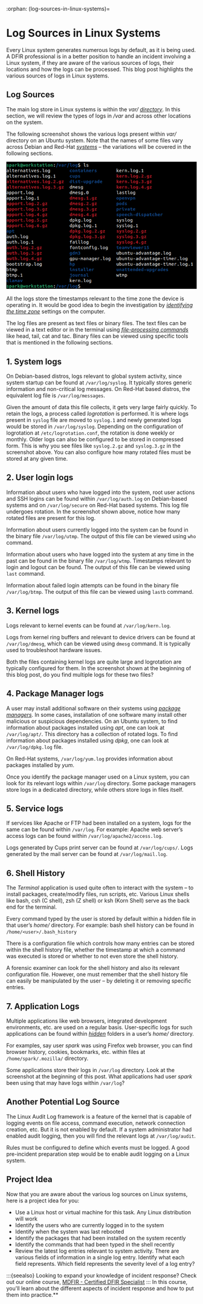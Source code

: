 :orphan:
(log-sources-in-linux-systems)=

# Log Sources in Linux Systems

Every Linux system generates numerous logs by default, as it is being used. A DFIR professional is in a better position to handle an incident involving a Linux system, if they are aware of the various sources of logs, their locations and how the logs can be processed. This blog post highlights the various sources of logs in Linux systems.

## Log Sources

The main log store in Linux systems is within the _var/_ _[directory](a-note-on-linux-directory-structure-for-dfir)_. In this section, we will review the types of logs in _/var_ and across other locations on the system.

The following screenshot shows the various logs present within _var/_ directory on an Ubuntu system. Note that the names of some files vary across Debian and Red-Hat _[systems](a-gentle-introduction-to-digital-forensics-on-linux)_ – the variations will be covered in the following sections.

![alt text](images/linlogs.png)

All the logs store the timestamps relevant to the time zone the device is operating in. It would be good idea to begin the investigation by _[identifying the time zone](collecting-linux-system-information-for-dfir)_ settings on the computer.

The log files are present as text files or binary files. The text files can be viewed in a text editor or in the terminal using _[file-processing commands](linux-command-line-101-viewing-file-contents)_ like head, tail, cat and tac. Binary files can be viewed using specific tools that is mentioned in the following sections.

## 1. System logs

On Debian-based distros, logs relevant to global system activity, since system startup can be found at `/var/log/syslog`. It typically stores generic information and non-critical log messages. On Red-Hat based distros, the equivalent log file is `/var/log/messages`.

Given the amount of data this file collects, it gets very large fairly quickly. To retain the logs, a process called _logrotation_ is performed. It is where logs present in `syslog` file are moved to `syslog.1` and newly generated logs would be stored in `/var/log/syslog`. Depending on the configuration of logrotation at `/etc/logrotation.conf`, the rotation is done weekly or monthly. Older logs can also be configured to be stored in compressed form. This is why you see files like `syslog.2.gz` and `syslog.3.gz` in the screenshot above. You can also configure how many rotated files must be stored at any given time.

## 2. User login logs

Information about users who have logged into the system, root user actions and SSH logins can be found within `/var/log/auth.log` on Debian-based systems and on `/var/log/secure` on Red-Hat based systems. This log file undergoes rotation. In the screenshot shown above, notice how many rotated files are present for this log.

Information about users currently logged into the system can be found in the binary file `/var/log/utmp`. The output of this file can be viewed using `who` command.

Information about users who have logged into the system at any time in the past can be found in the binary file `/var/log/wtmp`. Timestamps relevant to login and logout can be found. The output of this file can be viewed using `last` command.

Information about failed login attempts can be found in the binary file `/var/log/btmp`. The output of this file can be viewed using `lastb` command.

## 3. Kernel logs

Logs relevant to kernel events can be found at `/var/log/kern.log`.

Logs from kernel ring buffers and relevant to device drivers can be found at `/var/log/dmesg`, which can be viewed using `dmesg` command. It is typically used to troubleshoot hardware issues.

Both the files containing kernel logs are quite large and logrotation are typically configured for them. In the screenshot shown at the beginning of this blog post, do you find multiple logs for these two files?

## 4. Package Manager logs

A user may install additional software on their systems using _[package managers](installing-software-on-linux-distributions-with-package-managers)_. In some cases, installation of one software many install other malicious or suspicious dependencies. On an Ubuntu system, to find information about packages installed using _apt_, one can look at `/var/log/apt/`. This directory has a collection of rotated logs. To find information about packages installed using _dpkg_, one can look at `/var/log/dpkg.log` file.

On Red-Hat systems, `/var/log/yum.log` provides information about packages installed by _yum_.

Once you identify the package manager used on a Linux system, you can look for its relevant logs within `/var/log` directory. Some package managers store logs in a dedicated directory, while others store logs in files itself.

## 5. Service logs

If services like Apache or FTP had been installed on a system, logs for the same can be found within `/var/log`. For example: Apache web server’s access logs can be found within `/var/log/apache2/access.log`.

Logs generated by Cups print server can be found at `/var/log/cups/`. Logs generated by the mail server can be found at `/var/log/mail.log`.

## 6. Shell History

The _Terminal_ application is used quite often to interact with the system – to install packages, create/modify files, run scripts, etc. Various Linux shells like bash, csh (C shell), zsh (Z shell) or ksh (Korn Shell) serve as the back end for the terminal.

Every command typed by the user is stored by default within a hidden file in that user’s _home/_ directory. For example: bash shell history can be found in `/home/<user>/.bash_history`

There is a configuration file which controls how many entries can be stored within the shell history file, whether the timestamp at which a command was executed is stored or whether to not even store the shell history.

A forensic examiner can look for the shell history and also its relevant configuration file. However, one must remember that the shell history file can easily be manipulated by the user – by deleting it or removing specific entries.

## 7. Application Logs

Multiple applications like web browsers, integrated development environments, etc. are used on a regular basis. User-specific logs for such applications can be found within _[hidden](dont-be-tricked-by-hidden-files-viewing-hidden-files-and-directories-in-linux)_ folders in a user’s _home/_ directory.

For examples, say user _spark_ was using Firefox web browser, you can find browser history, cookies, bookmarks, etc. within files at `/home/spark/.mozilla/` directory.

Some applications store their logs in `/var/log` directory. Look at the screenshot at the beginning of this post. What applications had user _spark_ been using that may have logs within `/var/log`?

## Another Potential Log Source

The Linux Audit Log framework is a feature of the kernel that is capable of logging events on file access, command execution, network connection creation, etc. But it is not enabled by default. If a system administrator had enabled audit logging, then you will find the relevant logs at `/var/log/audit`.

Rules must be configured to define which events must be logged. A good pre-incident preparation step would be to enable audit logging on a Linux system.

## Project Idea

Now that you are aware about the various log sources on Linux systems, here is a project idea for you:

- Use a Linux host or virtual machine for this task. Any Linux distribution will work
- Identify the users who are currently logged in to the system
- Identify when the system was last rebooted
- Identify the packages that had been installed on the system recently
- Identify the commands that had been typed in the shell recently
- Review the latest log entries relevant to system activity. There are various fields of information in a single log entry. Identify what each field represents. Which field represents the severity level of a log entry?

:::{seealso}
Looking to expand your knowledge of incident response? Check out our online course, [MDFIR - Certified DFIR Specialist](https://www.mosse-institute.com/certifications/mdfir-certified-dfir-specialist.html)
::: In this course, you'll learn about the different aspects of incident response and how to put them into practice.**

